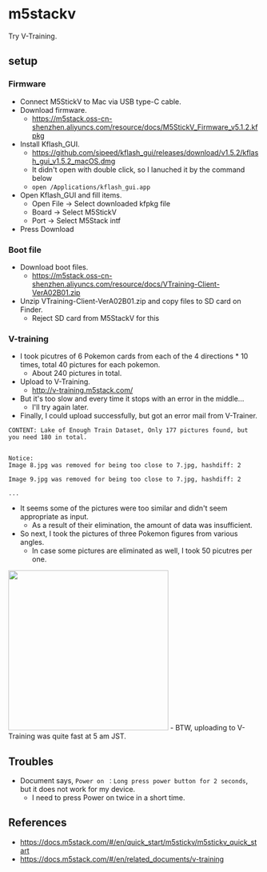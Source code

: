 # m5stackv
Try V-Training.

## setup

### Firmware
- Connect M5StickV to Mac via USB type-C cable.
- Download firmware.
  - https://m5stack.oss-cn-shenzhen.aliyuncs.com/resource/docs/M5StickV_Firmware_v5.1.2.kfpkg
- Install Kflash_GUI.
  - https://github.com/sipeed/kflash_gui/releases/download/v1.5.2/kflash_gui_v1.5.2_macOS.dmg
  - It didn't open with double click, so I lanuched it by the command below
  - `open /Applications/kflash_gui.app `
- Open Kflash_GUI and fill items.
  - Open File -> Select downloaded kfpkg file
  - Board -> Select M5StickV
  - Port -> Select M5Stack intf
- Press Download

### Boot file
- Download boot files.
  - https://m5stack.oss-cn-shenzhen.aliyuncs.com/resource/docs/VTraining-Client-VerA02B01.zip
- Unzip VTraining-Client-VerA02B01.zip and copy files to SD card on Finder.
  - Reject SD card from M5StackV for this

### V-training
- I took picutres of 6 Pokemon cards from each of the 4 directions * 10 times, total 40 pictures for each pokemon.
  - About 240 pictures in total.
- Upload to V-Training.
  - http://v-training.m5stack.com/
- But it's too slow and every time it stops with an error in the middle...
  - I'll try again later.
- Finally, I could upload successfully, but got an error mail from V-Trainer.
```
CONTENT: Lake of Enough Train Dataset, Only 177 pictures found, but you need 180 in total.


Notice:
Image 8.jpg was removed for being too close to 7.jpg, hashdiff: 2

Image 9.jpg was removed for being too close to 7.jpg, hashdiff: 2

...
```
- It seems some of the pictures were too similar and didn't seem appropriate as input.
  - As a result of their elimination, the amount of data was insufficient.
- So next, I took the pictures of three Pokemon figures from various angles.
  - In case some pictures are eliminated as well, I took 50 picutres per one.
<img src="https://user-images.githubusercontent.com/562105/90320697-5c8f7400-df7e-11ea-97e6-32bf4a2b0a2c.png" width="320px">
- BTW, uploading to V-Training was quite fast at 5 am JST.

## Troubles
- Document says, `Power on ：Long press power button for 2 seconds`, but it does not work for my device.
  - I need to press Power on twice in a short time.

## References
- https://docs.m5stack.com/#/en/quick_start/m5stickv/m5stickv_quick_start
- https://docs.m5stack.com/#/en/related_documents/v-training
